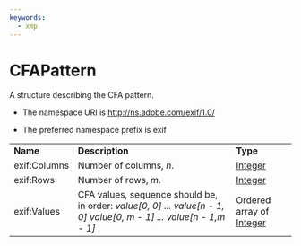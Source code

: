 ```yaml
---
keywords:
  - xmp
---
```


# CFAPattern

A structure describing the CFA pattern.

- The namespace URI is http://ns.adobe.com/exif/1.0/

- The preferred namespace prefix is exif

|    |           |    |
|----|-----------|----|
|**Name**|**Description**|**Type**|
|exif:Columns|Number of columns, *n*. |[Integer](./CoreProperties.md#integer)|
|exif:Rows|Number of rows, *m*.  |[Integer](./CoreProperties.md#integer)|
|exif:Values|CFA values, sequence should be, in order: *value[0, 0] ... value[n - 1, 0] value[0, m - 1] ... value[n - 1,m - 1]*  |Ordered array of [Integer](./CoreProperties.md#integer)|
